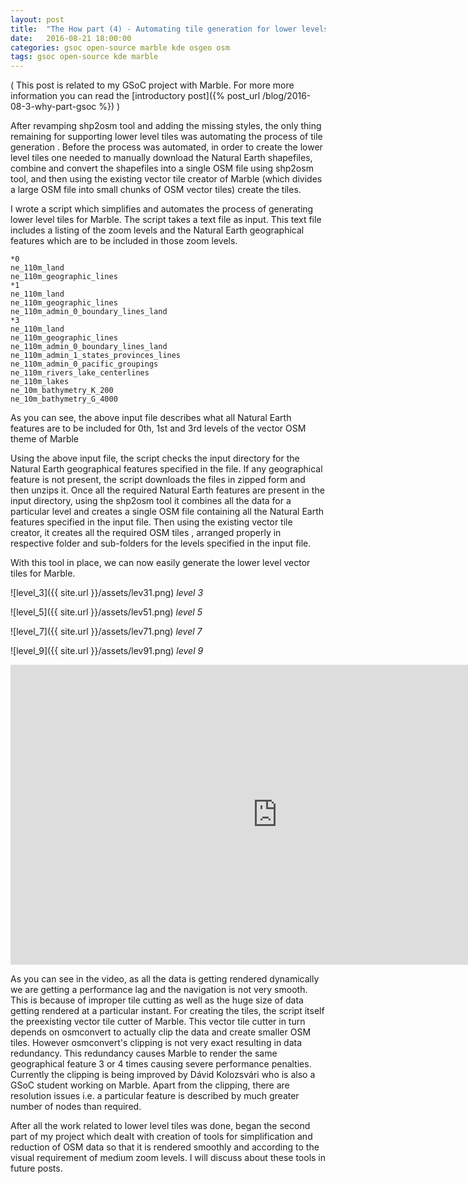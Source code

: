 ```yaml
---
layout: post
title:  "The How part (4) - Automating tile generation for lower levels"
date:   2016-08-21 18:00:00
categories: gsoc open-source marble kde osgeo osm
tags: gsoc open-source kde marble
---
```


( This post is related to my GSoC project with Marble. For more more information you can read the [introductory post]({% post_url /blog/2016-08-3-why-part-gsoc %}) )

After revamping shp2osm tool and adding the missing styles, the only thing remaining for supporting lower level tiles was automating the process of tile generation . Before the process was automated, in order to create the lower level tiles one needed to manually download the Natural Earth shapefiles, combine and convert the shapefiles into a single OSM file using shp2osm tool, and then using the existing vector tile creator of Marble (which divides a large OSM file into small chunks of OSM vector tiles) create the tiles.

I wrote a script which simplifies and automates the process of generating lower level tiles for Marble. The script takes a text file as input. This text file includes a listing of the zoom levels and the Natural Earth geographical features which are to be included in those zoom levels.

```
*0
ne_110m_land
ne_110m_geographic_lines
*1
ne_110m_land
ne_110m_geographic_lines
ne_110m_admin_0_boundary_lines_land
*3
ne_110m_land
ne_110m_geographic_lines
ne_110m_admin_0_boundary_lines_land
ne_110m_admin_1_states_provinces_lines
ne_110m_admin_0_pacific_groupings
ne_110m_rivers_lake_centerlines
ne_110m_lakes
ne_10m_bathymetry_K_200
ne_10m_bathymetry_G_4000
```
As you can see, the above input file describes what all Natural Earth features are to be included for 0th, 1st and 3rd levels of the vector OSM theme of Marble

Using the above input file, the script checks the input directory for the Natural Earth geographical features specified in the file. If any geographical feature is not present, the script downloads the files in zipped form and then unzips it. Once all the required Natural Earth features are present in the input directory, using the shp2osm tool it combines all the data for a particular level and creates a single OSM file containing all the Natural Earth features specified in the input file. Then using the existing vector tile creator, it creates all the required OSM tiles , arranged properly in respective folder and sub-folders for the levels specified in the input file.

With this tool in place, we can now easily generate the lower level vector tiles for Marble.

![level_3]({{ site.url }}/assets/lev31.png)
*level 3*

![level_5]({{ site.url }}/assets/lev51.png)
*level 5*

![level_7]({{ site.url }}/assets/lev71.png)
*level 7*

![level_9]({{ site.url }}/assets/lev91.png)
*level 9*

<iframe width="854" height="480" src="https://www.youtube.com/embed/4pEJYOS62KQ" frameborder="0" allowfullscreen></iframe>

As you can see in the video, as all the data is getting rendered dynamically we are getting a performance lag and the navigation is not very smooth. This is because of improper tile cutting as well as the huge size of data getting rendered at a particular instant. For creating the tiles, the script itself the preexisting vector tile cutter of Marble. This vector tile cutter in turn depends on osmconvert to actually clip the data and create smaller OSM tiles. However osmconvert's clipping is not very exact resulting in data redundancy. This redundancy causes Marble to render the same geographical feature 3 or 4 times causing severe performance penalties. Currently the clipping is being improved by Dávid Kolozsvári who is also a GSoC student working on Marble.
Apart from the clipping, there are resolution issues i.e. a particular feature is described by much greater number of nodes than required.

After all the work related to lower level tiles was done, began the second part of my project which dealt with creation of tools for simplification and reduction of OSM data so that it is rendered smoothly and according to the visual requirement of medium zoom levels. I will discuss about these tools in future posts.
